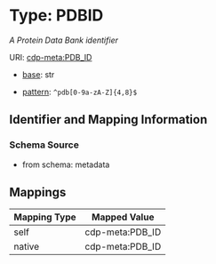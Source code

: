 # Type: PDBID




_A Protein Data Bank identifier_



URI: [cdp-meta:PDB_ID](metadataPDB_ID)

* [base](https://w3id.org/linkml/base): str




* [pattern](https://w3id.org/linkml/pattern): `^pdb[0-9a-zA-Z]{4,8}$`






## Identifier and Mapping Information







### Schema Source


* from schema: metadata




## Mappings

| Mapping Type | Mapped Value |
| ---  | ---  |
| self | cdp-meta:PDB_ID |
| native | cdp-meta:PDB_ID |
